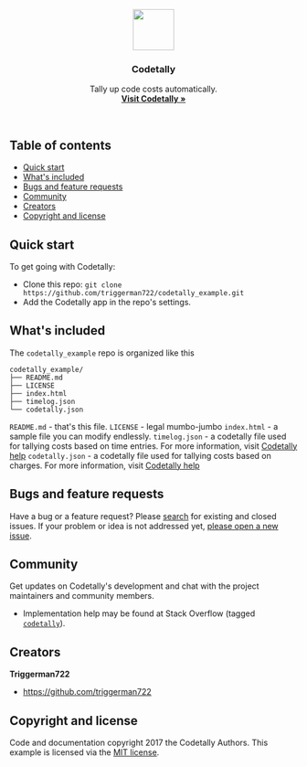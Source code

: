 <p align="center">
  <a href="http://www.codetally.com">
    <img src="http://www.codetally.com/codetally_help_logo_ns.png" width=72>
  </a>  

  <h3 align="center">Codetally</h3>

  <p align="center">Tally up code costs automatically. 
    <br>
    <a href="http://www.codetally.com/#/"><strong>Visit Codetally &raquo;</strong></a>
  </p>
</p>

<br>

## Table of contents

- [Quick start](#quick-start)
- [What's included](#whats-included)
- [Bugs and feature requests](#bugs-and-feature-requests)
- [Community](#community)
- [Creators](#creators)
- [Copyright and license](#copyright-and-license)

## Quick start

To get going with Codetally:

- Clone this repo: `git clone https://github.com/triggerman722/codetally_example.git`
- Add the Codetally app in the repo's settings.

## What's included

The `codetally_example` repo is organized like this

```
codetally_example/
├── README.md
├── LICENSE
├── index.html
├── timelog.json
└── codetally.json
```

`README.md` - that's this file.
`LICENSE` - legal mumbo-jumbo
`index.html` - a sample file you can modify endlessly.
`timelog.json` - a codetally file used for tallying costs based on time entries. For more information, visit [Codetally help](http://www.codetally.com/index.html#/help)
`codetally.json` - a codetally file used for tallying costs based on charges. For more information, visit [Codetally help](http://www.codetally.com/index.html#/help)

## Bugs and feature requests

Have a bug or a feature request? Please [search](https://github.com/triggerman722/codetally_example/issues?utf8=%E2%9C%93&q=is%3Aissue%20is%3Aopen%20) for existing and closed issues. If your problem or idea is not addressed yet, [please open a new issue](https://github.com/triggerman722/codetally_example/issues/new).

## Community

Get updates on Codetally's development and chat with the project maintainers and community members.

- Implementation help may be found at Stack Overflow (tagged [`codetally`](https://stackoverflow.com/questions/tagged/codetally)).

## Creators

**Triggerman722**

- <https://github.com/triggerman722>


## Copyright and license

Code and documentation copyright 2017 the Codetally Authors. This example is licensed via the [MIT license](https://github.com/triggerman722/codetally_example/blob/master/LICENSE).
